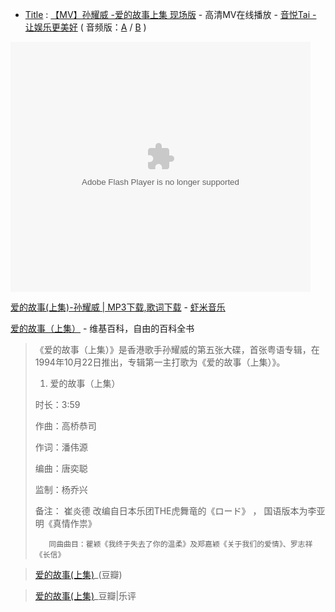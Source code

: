 - [Title](https://taoste.github.io/Hello-World/Music/爱的故事（上集）1994/) : [【MV】孙耀威 -爱的故事上集 现场版](https://v.yinyuetai.com/video/2818346) - 高清MV在线播放 - [音悦Tai - 让娱乐更美好](https://www.yinyuetai.com/)
( 音频版：[A](https://taoste.github.io/Hello-World/Music/爱的故事（上集）1994/何家媛%20-%20爱的故事上集（抖音女声版）（Cover%20孙耀威）.mp3) / [B](https://taoste.github.io/Hello-World/Music/爱的故事（上集）1994/王闻,童丽%20-%20爱的故事上集.mp3) )

<embed src="https://v.yinyuetai.com/video/2818346" allowFullScreen="true" quality="high" width="480" height="400" align="middle" allowScriptAccess="always" type="application/x-shockwave-flash"></embed>

[爱的故事(上集)-孙耀威 | MP3下载,歌词下载](https://www.xiami.com/song/49498) - [虾米音乐](https://www.xiami.com/)

 [爱的故事（上集）](https://zh.wikipedia.org/wiki/愛的故事（上集）) - 维基百科，自由的百科全书

> 《爱的故事（上集）》是香港歌手孙耀威的第五张大碟，首张粤语专辑，在1994年10月22日推出，专辑第一主打歌为《爱的故事（上集）》。
> 						
> 1.	爱的故事（上集）	
>   
>   时长：3:59 
>   
>   作曲：高桥恭司
>   
>   作词：潘伟源 
>   
>   编曲：唐奕聪 
>   
>   监制：杨乔兴 
>   
>   备注：
>        崔炎德	改编自日本乐团THE虎舞竜的《ロード》 ， 国语版本为李亚明《真情作祟》
>   
>        同曲曲目：瞿颖《我终于失去了你的温柔》及郑嘉颖《关于我们的爱情》、罗志祥《长信》

> [爱的故事(上集)](https://music.douban.com/subject/3065088/)_(豆瓣)
 
> [爱的故事(上集)](https://music.douban.com/review/4866133/)_豆瓣|乐评
